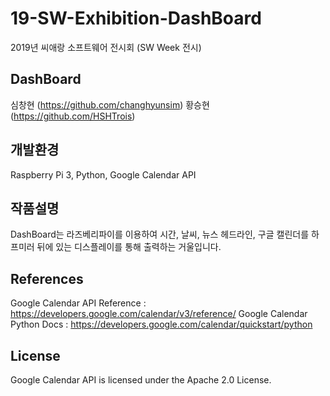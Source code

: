 # 19-SW-Exhibition-DashBoard
2019년 씨애랑 소프트웨어 전시회 (SW Week 전시)

## DashBoard
심창현 (https://github.com/changhyunsim)
황승현 (https://github.com/HSHTrois)
## 개발환경
Raspberry Pi 3, Python, Google Calendar API
## 작품설명
DashBoard는 라즈베리파이를 이용하여 시간, 날씨, 뉴스 헤드라인, 구글 캘린더를 하프미러 뒤에 있는 디스플레이를 통해 출력하는 거울입니다.
## References
Google Calendar API Reference : https://developers.google.com/calendar/v3/reference/
Google Calendar Python Docs : https://developers.google.com/calendar/quickstart/python
## License
Google Calendar API is licensed under the Apache 2.0 License.
